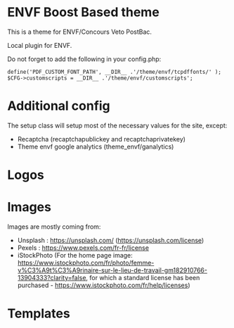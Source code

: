 ENVF Boost Based theme
==

This is a theme for ENVF/Concours Veto PostBac. 

Local plugin for ENVF.

Do not forget to add the following in your config.php:

    define('PDF_CUSTOM_FONT_PATH', __DIR__ .'/theme/envf/tcpdffonts/' );
    $CFG->customscripts = __DIR__ .'/theme/envf/customscripts';

# Additional config

The setup class will setup most of the necessary values for the site, except:

* Recaptcha (recaptchapublickey and recaptchaprivatekey)
* Theme envf google analytics (theme_envf/ganalytics) 

Logos
==

Images
==

Images are mostly coming from:

* Unsplash : https://unsplash.com/ (https://unsplash.com/license)
* Pexels : https://www.pexels.com/fr-fr/license
* iStockPhoto (For the home page image: https://www.istockphoto.com/fr/photo/femme-v%C3%A9t%C3%A9rinaire-sur-le-lieu-de-travail-gm182910766-13904333?clarity=false, for
which a standard license has been purchased - https://www.istockphoto.com/fr/help/licenses)

Templates
==